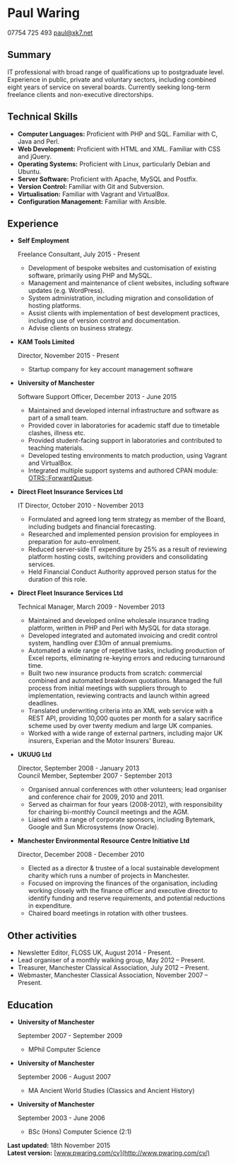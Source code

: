 Paul Waring
===========

07754 725 493
paul@xk7.net

Summary
-------

IT professional with broad range of qualifications up to postgraduate level. Experience in public, private and voluntary sectors, including combined eight years of service on several boards. Currently seeking long-term freelance clients and non-executive directorships.

Technical Skills
------

*   **Computer Languages:** Proficient with PHP and SQL. Familiar with C, Java and Perl.
*   **Web Development:** Proficient with HTML and XML. Familiar with CSS and jQuery.
*   **Operating Systems:** Proficient with Linux, particularly Debian and Ubuntu.
*   **Server Software:** Proficient with Apache, MySQL and Postfix.
*   **Version Control:** Familiar with Git and Subversion.
*   **Virtualisation:** Familiar with Vagrant and VirtualBox.
*   **Configuration Management:** Familiar with Ansible.

Experience
----------

*   **Self Employment**

    Freelance Consultant, July 2015 - Present

    - Development of bespoke websites and customisation of existing software, primarily using PHP and MySQL.
    - Management and maintenance of client websites, including software updates (e.g. WordPress).
    - System administration, including migration and consolidation of hosting platforms.
    - Assist clients with implementation of best development practices, including use of version control and documentation.
    - Advise clients on business strategy.

*   **KAM Tools Limited**

    Director, November 2015 - Present

    - Startup company for key account management software

*   **University of Manchester**

    Software Support Officer, December 2013 - June 2015

    - Maintained and developed internal infrastructure and software as part of a small team.
    - Provided cover in laboratories for academic staff due to timetable clashes, illness etc.
    - Provided student-facing support in laboratories and contributed to teaching materials.
    - Developed testing environments to match production, using Vagrant and VirtualBox.
    - Integrated multiple support systems and authored CPAN module: [OTRS::ForwardQueue](https://metacpan.org/pod/OTRS::ForwardQueue).

*   **Direct Fleet Insurance Services Ltd**

    IT Director, October 2010 - November 2013

    - Formulated and agreed long term strategy as member of the Board, including budgets and financial forecasting.
    - Researched and implemented pension provision for employees in preparation for auto-enrolment.
    - Reduced server-side IT expenditure by 25% as a result of reviewing platform hosting costs, switching providers and consolidating services.
    - Held Financial Conduct Authority approved person status for the duration of this role.

*   **Direct Fleet Insurance Services Ltd**

    Technical Manager, March 2009 - November 2013

    - Maintained and developed online wholesale insurance trading platform, written in PHP and Perl with MySQL for data storage.
    - Developed integrated and automated invoicing and credit control system, handling over £30m of annual premiums.
    - Automated a wide range of repetitive tasks, including production of Excel reports, eliminating re-keying errors and reducing turnaround time.
    - Built two new insurance products from scratch: commercial combined and automated breakdown quotations. Managed the full process from initial meetings with suppliers through to implementation, reviewing contracts and launch within agreed deadlines.
    - Translated underwriting criteria into an XML web service with a REST API, providing 10,000 quotes per month for a salary sacrifice scheme used by over twenty medium and large UK companies.
    - Worked with a wide range of external partners, including major UK insurers, Experian and the Motor Insurers' Bureau.

*   **UKUUG Ltd**

    Director, September 2008 - January 2013  
    Council Member, September 2007 - September 2013

    - Organised annual conferences with other volunteers; lead organiser and conference chair for 2009, 2010 and 2011.
    - Served as chairman for four years (2008-2012), with responsibility for chairing bi-monthly Council meetings and the AGM.
    - Liaised with a range of corporate sponsors, including Bytemark, Google and Sun Microsystems (now Oracle).

*   **Manchester Environmental Resource Centre Initiative Ltd**

    Director, December 2008 - December 2010

    - Elected as a director & trustee of a local sustainable development charity which runs a number of projects in Manchester.
    - Focused on improving the finances of the organisation, including working closely with the finance officer and executive director to identify funding and reserve requirements, and potential reductions in expenditure.
    - Chaired board meetings in rotation with other trustees.

Other activities
----------------

* Newsletter Editor, FLOSS UK, August 2014 - Present.
* Lead organiser of a monthly walking group, May 2012 – Present.
* Treasurer, Manchester Classical Association, July 2012 – Present.
* Webmaster, Manchester Classical Association, November 2007 – Present.

Education
---------

*   **University of Manchester**

    September 2007 - September 2009

    - MPhil Computer Science

*   **University of Manchester**

    September 2006 - August 2007

    - MA Ancient World Studies (Classics and Ancient History)

*   **University of Manchester**

    September 2003 - June 2006

    - BSc (Hons) Computer Science (2:1)

**Last updated:** 18th November 2015  
**Latest version:** [www.pwaring.com/cv](http://www.pwaring.com/cv/)
